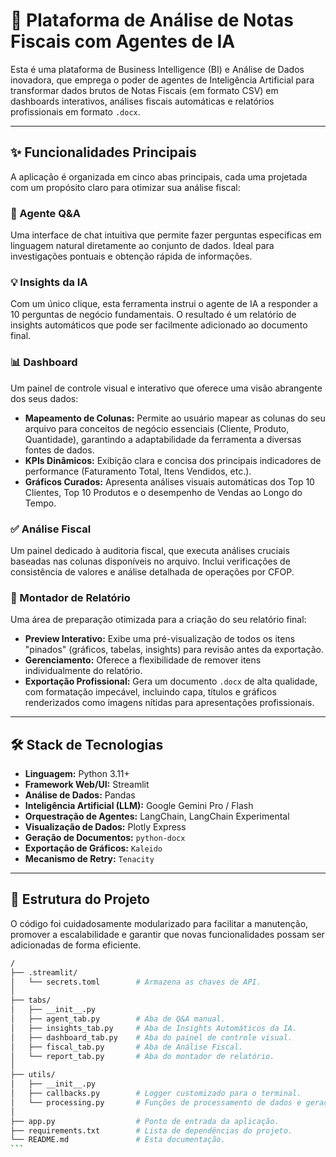 
# 🚀 Plataforma de Análise de Notas Fiscais com Agentes de IA

Esta é uma plataforma de Business Intelligence (BI) e Análise de Dados inovadora, que emprega o poder de agentes de Inteligência Artificial para transformar dados brutos de Notas Fiscais (em formato CSV) em dashboards interativos, análises fiscais automáticas e relatórios profissionais em formato `.docx`.

---

## ✨ Funcionalidades Principais

A aplicação é organizada em cinco abas principais, cada uma projetada com um propósito claro para otimizar sua análise fiscal:

### 💬 Agente Q&A
Uma interface de chat intuitiva que permite fazer perguntas específicas em linguagem natural diretamente ao conjunto de dados. Ideal para investigações pontuais e obtenção rápida de informações.

### 💡 Insights da IA
Com um único clique, esta ferramenta instrui o agente de IA a responder a 10 perguntas de negócio fundamentais. O resultado é um relatório de insights automáticos que pode ser facilmente adicionado ao documento final.

### 📊 Dashboard
Um painel de controle visual e interativo que oferece uma visão abrangente dos seus dados:

- **Mapeamento de Colunas:** Permite ao usuário mapear as colunas do seu arquivo para conceitos de negócio essenciais (Cliente, Produto, Quantidade), garantindo a adaptabilidade da ferramenta a diversas fontes de dados.
- **KPIs Dinâmicos:** Exibição clara e concisa dos principais indicadores de performance (Faturamento Total, Itens Vendidos, etc.).
- **Gráficos Curados:** Apresenta análises visuais automáticas dos Top 10 Clientes, Top 10 Produtos e o desempenho de Vendas ao Longo do Tempo.

### ✅ Análise Fiscal
Um painel dedicado à auditoria fiscal, que executa análises cruciais baseadas nas colunas disponíveis no arquivo. Inclui verificações de consistência de valores e análise detalhada de operações por CFOP.

### 📄 Montador de Relatório
Uma área de preparação otimizada para a criação do seu relatório final:

- **Preview Interativo:** Exibe uma pré-visualização de todos os itens "pinados" (gráficos, tabelas, insights) para revisão antes da exportação.
- **Gerenciamento:** Oferece a flexibilidade de remover itens individualmente do relatório.
- **Exportação Profissional:** Gera um documento `.docx` de alta qualidade, com formatação impecável, incluindo capa, títulos e gráficos renderizados como imagens nítidas para apresentações profissionais.

---

## 🛠️ Stack de Tecnologias

- **Linguagem:** Python 3.11+
- **Framework Web/UI:** Streamlit
- **Análise de Dados:** Pandas
- **Inteligência Artificial (LLM):** Google Gemini Pro / Flash
- **Orquestração de Agentes:** LangChain, LangChain Experimental
- **Visualização de Dados:** Plotly Express
- **Geração de Documentos:** `python-docx`
- **Exportação de Gráficos:** `Kaleido`
- **Mecanismo de Retry:** `Tenacity`

---

## 📂 Estrutura do Projeto

O código foi cuidadosamente modularizado para facilitar a manutenção, promover a escalabilidade e garantir que novas funcionalidades possam ser adicionadas de forma eficiente.

```bash
/
├── .streamlit/
│   └── secrets.toml        # Armazena as chaves de API.
│
├── tabs/
│   ├── __init__.py
│   ├── agent_tab.py        # Aba de Q&A manual.
│   ├── insights_tab.py     # Aba de Insights Automáticos da IA.
│   ├── dashboard_tab.py    # Aba do painel de controle visual.
│   ├── fiscal_tab.py       # Aba de Análise Fiscal.
│   └── report_tab.py       # Aba do montador de relatório.
│
├── utils/
│   ├── __init__.py
│   ├── callbacks.py        # Logger customizado para o terminal.
│   └── processing.py       # Funções de processamento de dados e geração do .docx.
│
├── app.py                  # Ponto de entrada da aplicação.
├── requirements.txt        # Lista de dependências do projeto.
└── README.md               # Esta documentação.
 ```
 
